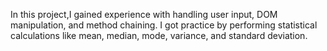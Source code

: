 In this project,I gained experience with handling user input, DOM manipulation, and method chaining. I got practice by performing statistical calculations like mean, median, mode, variance, and standard deviation.
